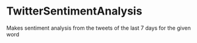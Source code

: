 # TwitterSentimentAnalysis
Makes sentiment analysis from the tweets of the last 7 days for the given word
